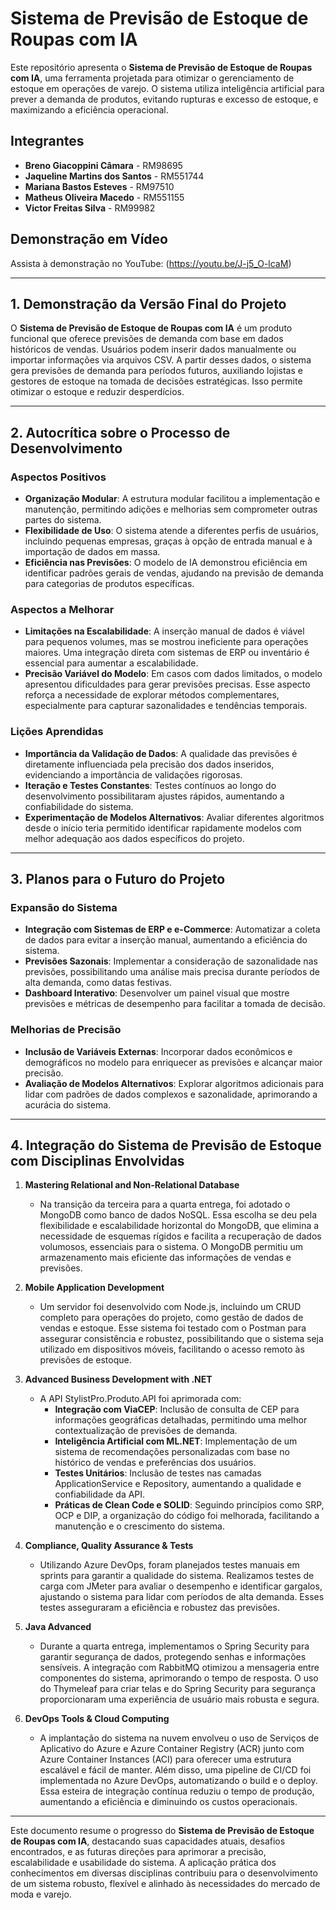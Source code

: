 # Sistema de Previsão de Estoque de Roupas com IA

Este repositório apresenta o **Sistema de Previsão de Estoque de Roupas com IA**, uma ferramenta projetada para otimizar o gerenciamento de estoque em operações de varejo. O sistema utiliza inteligência artificial para prever a demanda de produtos, evitando rupturas e excesso de estoque, e maximizando a eficiência operacional.

## Integrantes

- **Breno Giacoppini Câmara** - RM98695
- **Jaqueline Martins dos Santos** - RM551744
- **Mariana Bastos Esteves** - RM97510
- **Matheus Oliveira Macedo** - RM551155
- **Victor Freitas Silva** - RM99982

## Demonstração em Vídeo

Assista à demonstração no YouTube: (https://youtu.be/J-j5_O-lcaM)

---

## 1. Demonstração da Versão Final do Projeto

O **Sistema de Previsão de Estoque de Roupas com IA** é um produto funcional que oferece previsões de demanda com base em dados históricos de vendas. Usuários podem inserir dados manualmente ou importar informações via arquivos CSV. A partir desses dados, o sistema gera previsões de demanda para períodos futuros, auxiliando lojistas e gestores de estoque na tomada de decisões estratégicas. Isso permite otimizar o estoque e reduzir desperdícios.

---

## 2. Autocrítica sobre o Processo de Desenvolvimento

### Aspectos Positivos

- **Organização Modular**: A estrutura modular facilitou a implementação e manutenção, permitindo adições e melhorias sem comprometer outras partes do sistema.
- **Flexibilidade de Uso**: O sistema atende a diferentes perfis de usuários, incluindo pequenas empresas, graças à opção de entrada manual e à importação de dados em massa.
- **Eficiência nas Previsões**: O modelo de IA demonstrou eficiência em identificar padrões gerais de vendas, ajudando na previsão de demanda para categorias de produtos específicas.

### Aspectos a Melhorar

- **Limitações na Escalabilidade**: A inserção manual de dados é viável para pequenos volumes, mas se mostrou ineficiente para operações maiores. Uma integração direta com sistemas de ERP ou inventário é essencial para aumentar a escalabilidade.
- **Precisão Variável do Modelo**: Em casos com dados limitados, o modelo apresentou dificuldades para gerar previsões precisas. Esse aspecto reforça a necessidade de explorar métodos complementares, especialmente para capturar sazonalidades e tendências temporais.

### Lições Aprendidas

- **Importância da Validação de Dados**: A qualidade das previsões é diretamente influenciada pela precisão dos dados inseridos, evidenciando a importância de validações rigorosas.
- **Iteração e Testes Constantes**: Testes contínuos ao longo do desenvolvimento possibilitaram ajustes rápidos, aumentando a confiabilidade do sistema.
- **Experimentação de Modelos Alternativos**: Avaliar diferentes algoritmos desde o início teria permitido identificar rapidamente modelos com melhor adequação aos dados específicos do projeto.

---

## 3. Planos para o Futuro do Projeto

### Expansão do Sistema

- **Integração com Sistemas de ERP e e-Commerce**: Automatizar a coleta de dados para evitar a inserção manual, aumentando a eficiência do sistema.
- **Previsões Sazonais**: Implementar a consideração de sazonalidade nas previsões, possibilitando uma análise mais precisa durante períodos de alta demanda, como datas festivas.
- **Dashboard Interativo**: Desenvolver um painel visual que mostre previsões e métricas de desempenho para facilitar a tomada de decisão.

### Melhorias de Precisão

- **Inclusão de Variáveis Externas**: Incorporar dados econômicos e demográficos no modelo para enriquecer as previsões e alcançar maior precisão.
- **Avaliação de Modelos Alternativos**: Explorar algoritmos adicionais para lidar com padrões de dados complexos e sazonalidade, aprimorando a acurácia do sistema.

---

## 4. Integração do Sistema de Previsão de Estoque com Disciplinas Envolvidas

1. **Mastering Relational and Non-Relational Database**
   - Na transição da terceira para a quarta entrega, foi adotado o MongoDB como banco de dados NoSQL. Essa escolha se deu pela flexibilidade e escalabilidade horizontal do MongoDB, que elimina a necessidade de esquemas rígidos e facilita a recuperação de dados volumosos, essenciais para o sistema. O MongoDB permitiu um armazenamento mais eficiente das informações de vendas e previsões.

2. **Mobile Application Development**
   - Um servidor foi desenvolvido com Node.js, incluindo um CRUD completo para operações do projeto, como gestão de dados de vendas e estoque. Esse sistema foi testado com o Postman para assegurar consistência e robustez, possibilitando que o sistema seja utilizado em dispositivos móveis, facilitando o acesso remoto às previsões de estoque.

3. **Advanced Business Development with .NET**
   - A API StylistPro.Produto.API foi aprimorada com:
     - **Integração com ViaCEP**: Inclusão de consulta de CEP para informações geográficas detalhadas, permitindo uma melhor contextualização de previsões de demanda.
     - **Inteligência Artificial com ML.NET**: Implementação de um sistema de recomendações personalizadas com base no histórico de vendas e preferências dos usuários.
     - **Testes Unitários**: Inclusão de testes nas camadas ApplicationService e Repository, aumentando a qualidade e confiabilidade da API.
     - **Práticas de Clean Code e SOLID**: Seguindo princípios como SRP, OCP e DIP, a organização do código foi melhorada, facilitando a manutenção e o crescimento do sistema.

4. **Compliance, Quality Assurance & Tests**
   - Utilizando Azure DevOps, foram planejados testes manuais em sprints para garantir a qualidade do sistema. Realizamos testes de carga com JMeter para avaliar o desempenho e identificar gargalos, ajustando o sistema para lidar com períodos de alta demanda. Esses testes asseguraram a eficiência e robustez das previsões.

5. **Java Advanced**
   - Durante a quarta entrega, implementamos o Spring Security para garantir segurança de dados, protegendo senhas e informações sensíveis. A integração com RabbitMQ otimizou a mensageria entre componentes do sistema, aprimorando o tempo de resposta. O uso do Thymeleaf para criar telas e do Spring Security para segurança proporcionaram uma experiência de usuário mais robusta e segura.

6. **DevOps Tools & Cloud Computing**
   - A implantação do sistema na nuvem envolveu o uso de Serviços de Aplicativo do Azure e Azure Container Registry (ACR) junto com Azure Container Instances (ACI) para oferecer uma estrutura escalável e fácil de manter. Além disso, uma pipeline de CI/CD foi implementada no Azure DevOps, automatizando o build e o deploy. Essa esteira de integração contínua reduziu o tempo de produção, aumentando a eficiência e diminuindo os custos operacionais.

---

Este documento resume o progresso do **Sistema de Previsão de Estoque de Roupas com IA**, destacando suas capacidades atuais, desafios encontrados, e as futuras direções para aprimorar a precisão, escalabilidade e usabilidade do sistema. A aplicação prática dos conhecimentos em diversas disciplinas contribuiu para o desenvolvimento de um sistema robusto, flexível e alinhado às necessidades do mercado de moda e varejo.

